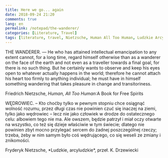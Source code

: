 ```yaml
---
title: Here we go... again
date: 2018-09-24 21:20
comments: true
lang: en
permalink: /notepad/the-wanderer/
categories: [Literature, Travel]
tags: [literature, travel, Nietzsche, Human All Too Human, Ludzkie Arcyludzkie, The Wanderer, Wędrowiec]
---
```


THE WANDERER. — He who has attained intellectual emancipation to any extent cannot, for a long time,
regard himself otherwise than as a wanderer on the face of the earth and not even as a traveller
towards a final goal, for there is no such thing. But he certainly wants to observe and keep his
eyes open to whatever actually happens in the world; therefore he cannot attach his heart too firmly
to anything individual; he must have in himself something wandering that takes pleasure in change
and transitoriness.

<span class="quote-author" style="padding-right:3rem">Friedrich Nietzsche, *Human, All Too Human*:A Book for Free
Spirits</span>

<p class="no-indent">WĘDROWIEC. – Kto choćby tylko w pewnym stopniu chce
osiągnąć wolność rozumu, przez długi czas nie powinien czuć się inaczej na ziemi, tylko jako
wędrowiec – lecz nie jako człowiek w drodze do ostatecznego celu: albowiem tego nie ma. Ale owszem,
będzie patrzył i miał oczy otwarte na wszystko, co też się dzieje właściwie w tym świecie; dlatego
nie powinien zbyt mocno przylegać sercem do żadnej poszczególnej rzeczy; trzeba, żeby w nim samym
było coś wędrującego, co się weseli ze zmiany i znikomości.</p>
<span class="quote-author" style="padding-right:3rem">Fryderyk Nietzsche, *Ludzkie, arcyludzkie*, przeł. K. Drzewiecki</span>
